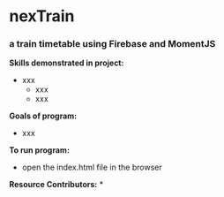 # nexTrain
### a train timetable using Firebase and MomentJS

**Skills demonstrated in project:**
* xxx
    * xxx
    * xxx 
    
**Goals of program:**
* xxx

**To run program:**
* open the index.html file in the browser

**Resource Contributors:**
* 
